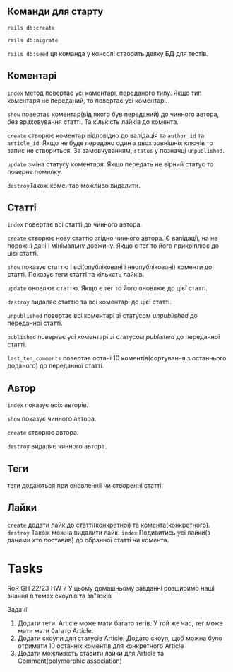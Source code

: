 ## Команди для старту
`rails db:create`

`rails db:migrate`

`rails db:seed` ця команда у консолі створить деяку БД для тестів.

## Коментарі
`index` метод повертає усі коментарі, переданого типу. Якщо тип коментаря не переданий, то повертає усі коментарі.

`show` повертає коментар(від якого був переданий) до чинного автора, без враховування статті. Та кількість лайків до комента.

`create` створює коментар відповідно до валідація та `author_id` та `article_id`. Якщо не буде передано один з двох зовнішніх ключів то запис не створиться.
За замовчуванням, `status` у позначці `unpublished`.

`update` зміна статусу коментаря. Якщо передать не вірний статус то поверне помилку.

`destroy`Також коментар можливо видалити.

## Статті
`index` повертає всі статті до чинного автора.

`create` створює нову статтю згідно чинного автора. Є валідації, на не порожні дані і мінімальну довжину. Якщо є тег то його прикріплює до цієї статті.

`show` показує статтю і всі(опубліковані і неопубліковані) коменти до статті. Показує теги статті та кільксть лайків.

`update` оновлює статтю. Якщо є тег то його оновлює до цієї статті.

`destroy` видаляє статтю та всі коментарі до цієї статті.

`unpublished` повертає всі коментарі зі статусом *unpublished* до переданної статті.

`published` повертає усі коментарі зі статусом *published* до переданної статті.

`last_ten_comments` повертає остані 10 коментів(сортування з останнього доданого) до переданної статті.


## Автор
`index` показує всіх авторів.

`show` показує чинного автора.

`create` створює автора.

`destroy` видаляє чинного автора.

## Теги
теги додаються при оновленніі чи створенні статті

## Лайки
`create` додати лайк до статті(конкретної) та комента(конкретного).
`destroy` Також можна видалити лайк.
`index` Подивитись усі лайки(з даними хто поставив) до обранної статті чи комента.


# Tasks

RoR GH 22/23 HW 7
У цьому домашньому завданні розширимо наші знання в темах скоупів та зв"язків

Задачі:
1) Додати теги. Article може мати багато тегів. У той же час, тег може мати мати багато Article.
2) Додати скоупи для статусів Article.
   Додато скоуп, щоб можна було отримати 10 останніх коментів для конкретного Article
3)  Додати можливість ставити лайки для Article та Comment(polymorphic association)